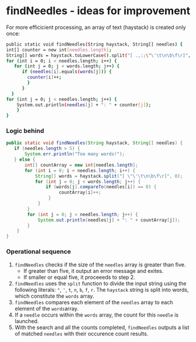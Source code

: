 # findNeedles - ideas for improvement

For more efficicient processing, an array of text (haystack) is created only once:

```bash
public static void findNeedles(String haystack, String[] needles) {
int[] counter = new int[needles.length];
String[] words = haystack.toLowerCase().split("[ .,:;\"\'\t\n\b\f\r]", 0);
for (int i = 0; i < needles.length; i++) {
   for (int j = 0; j < words.length; j++) {
      if (needles[i].equals(words[j])) {
        counter[i]++;
        }
      }
  }
for (int j = 0; j < needles.length; j++) {
    System.out.println(needles[j] + ": " + counter[j]);
    }
}
```

### Logic behind

```java
public static void findNeedles(String haystack, String[] needles) {
   if (needles.length > 5) {
       System.err.println("Too many words!");
   } else {
       int[] countArray = new int[needles.length];
       for (int i = 0; i < needles.length; i++) {
           String[] words = haystack.split("[ \"\'\t\n\b\f\r]", 0);
           for (int j = 0; j < words.length; j++) {
               if (words[j].compareTo(needles[i]) == 0) {
                    countArray[i]++;
                }
            }
        }
        for (int j = 0; j < needles.length; j++) {
            System.out.println(needles[j] + ": " + countArray[j]);
        }
    }
}
```

### Operational sequence

1. `findNeedles` checks if the size of the `needles` array is greater than five.
   * If greater than five, it output an error message and exites.
   * If smaller or equal five, it proceeeds to step 2.
2. `findNeedles` uses the `split` function to divide the input string using the following literals: `"`, `'`, `t`, `n`, `b`, `f`, `r`. The `haystack` string is split into words, which constitute the `words` array.
3. `findNeedles` compares each element of the `needles` array to each element of the `words`array.
4. If a `needle` occurs within the `words` array, the count for this `needle` is launched.
5. With the search and all the counts completed, `findNeedles` outputs a list of matched `needles` with their occurence count results.

